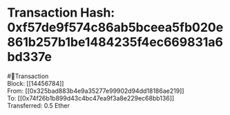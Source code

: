 
Transaction Hash: 0xf57de9f574c86ab5bceea5fb020e861b257b1be1484235f4ec669831a6bd337e
====================================================================================
  
#💸Transaction  
Block: [[14456784]]  
From: [[0x325bad883b4e9a35277e99902d94dd18186ae219]]  
To: [[0x74f26b1b899d43c4bc47ea9f3a8e229ec68bb136]]  
Transferred: 0.5 Ether